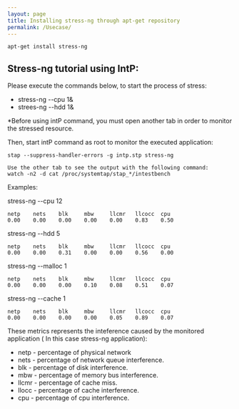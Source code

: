 ```yaml
---
layout: page
title: Installing stress-ng through apt-get repository
permalink: /Usecase/
---
```


```shell
apt-get install stress-ng
```
## Stress-ng tutorial using IntP:
Please execute the commands below, to start the process of stress:

* stress-ng --cpu 1&
* strees-ng --hdd 1&


*Before using intP command, you must open another tab in order to monitor the stressed resource.

Then, start intP command as root to monitor the executed application:
```shell
stap --suppress-handler-errors -g intp.stp stress-ng
```

```shell
Use the other tab to see the output with the following command:
watch -n2 -d cat /proc/systemtap/stap_*/intestbench
```

Examples:  

stress-ng --cpu 12
```shell
netp    nets    blk     mbw     llcmr   llcocc  cpu
0.00    0.00    0.00    0.00    0.00    0.83    0.50
```

stress-ng --hdd 5

```shell
netp    nets    blk     mbw     llcmr   llcocc  cpu
0.00    0.00    0.31    0.00    0.00    0.56    0.00
```

stress-ng --malloc 1

```shell
netp    nets    blk     mbw     llcmr   llcocc  cpu
0.00    0.00    0.00    0.10    0.08    0.51    0.07
```

stress-ng --cache 1

```shell
netp    nets    blk     mbw     llcmr   llcocc  cpu
0.00    0.00    0.00    0.00    0.05    0.89    0.07
```

These metrics represents the inteference caused by the monitored application ( In this case stress-ng application): 

* netp - percentage of physical network
* nets - percentage of network queue interference.
* blk - percentage of disk interference.
* mbw - percentage of memory bus interference.
* llcmr - percentage of cache miss.
* llocc - percentage of cache interference.
* cpu - percentage of cpu interference.
